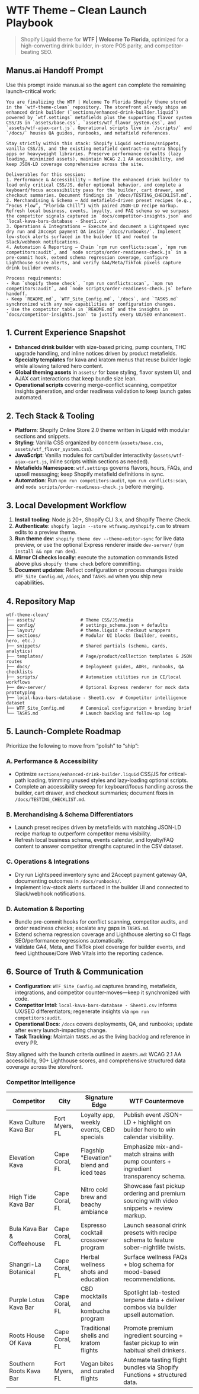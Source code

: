 # WTF Theme – Clean Launch Playbook

> Shopify Liquid theme for **WTF | Welcome To Florida**, optimized for a high-converting drink builder, in-store POS parity, and competitor-beating SEO.

## Manus.ai Handoff Prompt
Use this prompt inside manus.ai so the agent can complete the remaining launch-critical work:

```text
You are finalizing the WTF | Welcome To Florida Shopify theme stored in the `wtf-theme-clean` repository. The storefront already ships an enhanced drink builder (`sections/enhanced-drink-builder.liquid`) powered by `wtf.settings` metafields plus the supporting flavor system CSS/JS in `assets/base.css`, `assets/wtf_flavor_system.css`, and `assets/wtf-ajax-cart.js`. Operational scripts live in `/scripts/` and `/docs/` houses QA guides, runbooks, and metafield references.

Stay strictly within this stack: Shopify Liquid sections/snippets, vanilla CSS/JS, and the existing metafield contract—no extra Shopify apps or heavyweight libraries. Preserve performance defaults (lazy loading, minimized assets), maintain WCAG 2.1 AA accessibility, and keep JSON-LD coverage comprehensive across the site.

Deliverables for this session:
1. Performance & Accessibility – Refine the enhanced drink builder to load only critical CSS/JS, defer optional behavior, and complete a keyboard/focus accessibility pass for the builder, cart drawer, and checkout summaries. Document findings in `/docs/TESTING_CHECKLIST.md`.
2. Merchandising & Schema – Add metafield-driven preset recipes (e.g., “Focus Flow”, “Florida Chill”) with paired JSON-LD recipe markup. Refresh local business, events, loyalty, and FAQ schema so we surpass the competitor signals captured in `docs/competitor-insights.json` and `local-kava-bars-database - Sheet1.csv`.
3. Operations & Integrations – Execute and document a Lightspeed sync dry run and 2Accept payment QA inside `/docs/runbooks/`. Implement low-stock alerts surfaced in the builder UI and routed to Slack/webhook notifications.
4. Automation & Reporting – Chain `npm run conflicts:scan`, `npm run competitors:audit`, and `node scripts/order-readiness-check.js` in a pre-commit hook, extend schema regression coverage, configure Lighthouse score alerts, and verify GA4/Meta/TikTok pixels capture drink builder events.

Process requirements:
- Run `shopify theme check`, `npm run conflicts:scan`, `npm run competitors:audit`, and `node scripts/order-readiness-check.js` before handoff.
- Keep `README.md`, `WTF_Site_Config.md`, `/docs`, and `TASKS.md` synchronized with any new capabilities or configuration changes.
- Use the competitor table in `README.md` and the insights in `docs/competitor-insights.json` to justify every UX/SEO enhancement.
```

## 1. Current Experience Snapshot
- **Enhanced drink builder** with size-based pricing, pump counters, THC upgrade handling, and inline notices driven by product metafields.
- **Specialty templates** for kava and kratom menus that reuse builder logic while allowing tailored hero content.
- **Global theming assets** in `assets/` for base styling, flavor system UI, and AJAX cart interactions that keep bundle size lean.
- **Operational scripts** covering merge-conflict scanning, competitor insights generation, and order readiness validation to keep launch gates automated.

## 2. Tech Stack & Tooling
- **Platform**: Shopify Online Store 2.0 theme written in Liquid with modular sections and snippets.
- **Styling**: Vanilla CSS organized by concern (`assets/base.css`, `assets/wtf_flavor_system.css`).
- **JavaScript**: Vanilla modules for cart/builder interactivity (`assets/wtf-ajax-cart.js`, inline scripts within sections as needed).
- **Metafields Namespace**: `wtf.settings` governs flavors, hours, FAQs, and upsell messaging; keep Shopify metafield definitions in sync.
- **Automation**: Run `npm run competitors:audit`, `npm run conflicts:scan`, and `node scripts/order-readiness-check.js` before merging.

## 3. Local Development Workflow
1. **Install tooling**: Node.js 20+, Shopify CLI 3.x, and Shopify Theme Check.
2. **Authenticate**: `shopify login --store wtfswag.myshopify.com` to stream edits to a preview theme.
3. **Run theme dev**: `shopify theme dev --theme-editor-sync` for live data preview, or use the optional Express renderer inside `dev-server/` (`npm install && npm run dev`).
4. **Mirror CI checks locally**: execute the automation commands listed above plus `shopify theme check` before committing.
5. **Document updates**: Reflect configuration or process changes inside `WTF_Site_Config.md`, `/docs`, and `TASKS.md` when you ship new capabilities.

## 4. Repository Map
```
wtf-theme-clean/
├── assets/                 # Theme CSS/JS/media
├── config/                 # settings_schema.json + defaults
├── layout/                 # theme.liquid + checkout wrappers
├── sections/               # Modular UI blocks (builder, events, hero, etc.)
├── snippets/               # Shared partials (schema, cards, analytics)
├── templates/              # Page/product/collection templates & JSON routes
├── docs/                   # Deployment guides, ADRs, runbooks, QA checklists
├── scripts/                # Automation utilities run in CI/local workflows
├── dev-server/             # Optional Express renderer for mock data prototyping
├── local-kava-bars-database - Sheet1.csv  # Competitor intelligence dataset
├── WTF_Site_Config.md      # Canonical configuration + branding brief
└── TASKS.md                # Launch backlog and follow-up log
```

## 5. Launch-Complete Roadmap
Prioritize the following to move from “polish” to “ship”:

### A. Performance & Accessibility
- Optimize `sections/enhanced-drink-builder.liquid` CSS/JS for critical-path loading, trimming unused styles and lazy-loading optional scripts.
- Complete an accessibility sweep for keyboard/focus handling across the builder, cart drawer, and checkout summaries; document fixes in `/docs/TESTING_CHECKLIST.md`.

### B. Merchandising & Schema Differentiators
- Launch preset recipes driven by metafields with matching JSON-LD recipe markup to outperform competitor menu visibility.
- Refresh local business schema, events calendar, and loyalty/FAQ content to answer competitor strengths captured in the CSV dataset.

### C. Operations & Integrations
- Dry run Lightspeed inventory sync and 2Accept payment gateway QA, documenting outcomes in `/docs/runbooks/`.
- Implement low-stock alerts surfaced in the builder UI and connected to Slack/webhook notifications.

### D. Automation & Reporting
- Bundle pre-commit hooks for conflict scanning, competitor audits, and order readiness checks; escalate any gaps in `TASKS.md`.
- Extend schema regression coverage and Lighthouse alerting so CI flags SEO/performance regressions automatically.
- Validate GA4, Meta, and TikTok pixel coverage for builder events, and feed Lighthouse/Core Web Vitals into the reporting cadence.

## 6. Source of Truth & Communication
- **Configuration**: `WTF_Site_Config.md` captures branding, metafields, integrations, and competitor counter-moves—keep it synchronized with code.
- **Competitor Intel**: `local-kava-bars-database - Sheet1.csv` informs UX/SEO differentiators; regenerate insights via `npm run competitors:audit`.
- **Operational Docs**: `/docs` covers deployments, QA, and runbooks; update after every launch-impacting change.
- **Task Tracking**: Maintain `TASKS.md` as the living backlog and reference in every PR.

Stay aligned with the launch criteria outlined in `AGENTS.md`: WCAG 2.1 AA accessibility, 90+ Lighthouse scores, and comprehensive structured data coverage across the storefront.

### Competitor Intelligence
| Competitor | City | Signature Edge | WTF Countermove |
| --- | --- | --- | --- |
| Kava Culture Kava Bar | Fort Myers, FL | Loyalty app, weekly events, CBD specials | Publish event JSON-LD + highlight on builder hero to win calendar visibility. |
| Elevation Kava | Cape Coral, FL | Flagship "Elevation" blend and iced teas | Emphasize mix-and-match strains with pump counters + ingredient transparency schema. |
| High Tide Kava Bar | Cape Coral, FL | Nitro cold brew and beachy ambiance | Showcase fast pickup ordering and premium sourcing with video snippets + review markup. |
| Bula Kava Bar & Coffeehouse | Cape Coral, FL | Espresso cocktail crossover program | Launch seasonal drink presets with recipe schema to feature sober-nightlife twists. |
| Shangri-La Botanical | Cape Coral, FL | Herbal wellness shots and education | Surface wellness FAQs + blog schema for mood-based recommendations. |
| Purple Lotus Kava Bar | Cape Coral, FL | CBD mocktails and kombucha program | Spotlight lab-tested terpene data + deliver combos via builder upsell automation. |
| Roots House Of Kava | Cape Coral, FL | Traditional shells and kratom flights | Promote premium ingredient sourcing + faster pickup to win habitual shell drinkers. |
| Southern Roots Kava Bar | Fort Myers, FL | Vegan bites and curated flights | Automate tasting flight bundles via Shopify Functions + structured data. |
